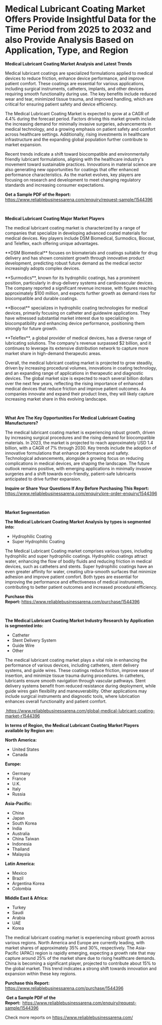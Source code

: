 <p><h1>Medical Lubricant Coating Market Offers Provide Insightful Data for the Time Period from 2025 to 2032 and also Provide Analysis Based on Application, Type, and Region</h1></p><p><strong>Medical Lubricant Coating Market Analysis and Latest Trends</strong></p>
<p><p>Medical lubricant coatings are specialized formulations applied to medical devices to reduce friction, enhance device performance, and improve patient comfort. These coatings are essential for various applications, including surgical instruments, catheters, implants, and other devices requiring smooth functionality during use. The key benefits include reduced wear and tear, minimized tissue trauma, and improved handling, which are critical for ensuring patient safety and device efficiency.</p><p>The Medical Lubricant Coating Market is expected to grow at a CAGR of 4.4% during the forecast period. Factors driving this market growth include the increasing demand for minimally invasive surgeries, advancements in medical technology, and a growing emphasis on patient safety and comfort across healthcare settings. Additionally, rising investments in healthcare infrastructure and the expanding global population further contribute to market expansion. </p><p>Recent trends indicate a shift toward biocompatible and environmentally friendly lubricant formulations, aligning with the healthcare industry's movement toward sustainable practices. Innovations in material science are also generating new opportunities for coatings that offer enhanced performance characteristics. As the market evolves, key players are focusing on research and development to meet changing regulatory standards and increasing consumer expectations.</p></p>
<p><strong>Get a Sample PDF of the Report:&nbsp;</strong> <a href="https://www.reliablebusinessarena.com/enquiry/request-sample/1544396?utm_campaign=3457&utm_medium=2&utm_source=Github&utm_content=ia&utm_term=02042025&utm_id=medical-lubricant-coating">https://www.reliablebusinessarena.com/enquiry/request-sample/1544396</a></p>
<p>&nbsp;</p>
<p><strong>Medical Lubricant Coating Major Market Players</strong></p>
<p><p>The medical lubricant coating market is characterized by a range of companies that specialize in developing advanced coated materials for medical devices. Key players include DSM Biomedical, Surmodics, Biocoat, and Teleflex, each offering unique advantages. </p><p>**DSM Biomedical** focuses on biomaterials and coatings suitable for drug delivery and has shown consistent growth through innovative product development, predicting robust future demand as the medical sector increasingly adopts complex devices.</p><p>**Surmodics**, known for its hydrophilic coatings, has a prominent position, particularly in drug-delivery systems and cardiovascular devices. The company reported a significant revenue increase, with figures reaching approximately $100 million, and expects further growth as demand rises for biocompatible and durable coatings.</p><p>**Biocoat** specializes in hydrophilic coating technologies for medical devices, primarily focusing on catheter and guidewire applications. They have witnessed substantial market interest due to specializing in biocompatibility and enhancing device performance, positioning them strongly for future growth.</p><p>**Teleflex**, a global provider of medical devices, has a diverse range of lubricating solutions. The company's revenue surpassed $2 billion, and it continues to leverage its extensive distribution network to capture more market share in high-demand therapeutic areas.</p><p>Overall, the medical lubricant coating market is projected to grow steadily, driven by increasing procedural volumes, innovations in coating technology, and an expanding range of applications in therapeutic and diagnostic devices. The global market size is expected to reach several billion dollars over the next few years, reflecting the rising importance of enhanced medical devices that reduce friction and improve patient outcomes. As companies innovate and expand their product lines, they will likely capture increasing market share in this evolving landscape.</p></p>
<p>&nbsp;</p>
<p><strong>What Are The Key Opportunities For Medical Lubricant Coating Manufacturers?</strong></p>
<p><p>The medical lubricant coating market is experiencing robust growth, driven by increasing surgical procedures and the rising demand for biocompatible materials. In 2023, the market is projected to reach approximately USD 1.4 billion, with a CAGR of 7% through 2030. Key trends include the adoption of innovative formulations that enhance performance and safety. Technological advancements, alongside a growing focus on reducing complications in medical devices, are shaping the landscape. The future outlook remains positive, with emerging applications in minimally invasive surgeries and a shift towards eco-friendly, patient-safe lubricants anticipated to drive further expansion.</p></p>
<p><strong>Inquire or Share Your Questions If Any Before Purchasing This Report:</strong> <a href="https://www.reliablebusinessarena.com/enquiry/pre-order-enquiry/1544396?utm_campaign=3457&utm_medium=2&utm_source=Github&utm_content=ia&utm_term=02042025&utm_id=medical-lubricant-coating">https://www.reliablebusinessarena.com/enquiry/pre-order-enquiry/1544396</a></p>
<p>&nbsp;</p>
<p><strong>Market Segmentation</strong></p>
<p><strong>The Medical Lubricant Coating Market Analysis by types is segmented into:</strong></p>
<p><ul><li>Hydrophilic Coating</li><li>Super Hydrophilic Coating</li></ul></p>
<p><p>The Medical Lubricant Coating market comprises various types, including hydrophilic and super hydrophilic coatings. Hydrophilic coatings attract water, enhancing the flow of bodily fluids and reducing friction in medical devices, such as catheters and stents. Super hydrophilic coatings have an even greater affinity for water, creating ultra-smooth surfaces that minimize adhesion and improve patient comfort. Both types are essential for improving the performance and effectiveness of medical instruments, contributing to better patient outcomes and increased procedural efficiency.</p></p>
<p><strong>Purchase this Report:&nbsp;</strong><a href="https://www.reliablebusinessarena.com/purchase/1544396?utm_campaign=3457&utm_medium=2&utm_source=Github&utm_content=ia&utm_term=02042025&utm_id=medical-lubricant-coating">https://www.reliablebusinessarena.com/purchase/1544396</a></p>
<p>&nbsp;</p>
<p><strong>The Medical Lubricant Coating Market Industry Research by Application is segmented into:</strong></p>
<p><ul><li>Catheter</li><li>Stent Delivery System</li><li>Guide Wire</li><li>Other</li></ul></p>
<p><p>The medical lubricant coating market plays a vital role in enhancing the performance of various devices, including catheters, stent delivery systems, and guide wires. These coatings reduce friction, improve ease of insertion, and minimize tissue trauma during procedures. In catheters, lubricants ensure smooth navigation through vascular pathways. Stent delivery systems benefit from reduced resistance during deployment, while guide wires gain flexibility and maneuverability. Other applications may include surgical instruments and diagnostic tools, where lubrication enhances overall functionality and patient comfort.</p></p>
<p><a href="https://www.reliablebusinessarena.com/global-medical-lubricant-coating-market-r1544396?utm_campaign=3457&utm_medium=2&utm_source=Github&utm_content=ia&utm_term=02042025&utm_id=medical-lubricant-coating">&nbsp;https://www.reliablebusinessarena.com/global-medical-lubricant-coating-market-r1544396</a></p>
<p><strong>In terms of Region, the Medical Lubricant Coating Market Players available by Region are:</strong></p>
<p>
    <p> <strong> North America: </strong>
        <ul>
            <li>United States</li>
            <li>Canada</li>
        </ul>
        </p> 
    <p> <strong> Europe: </strong>
        <ul>
            <li>Germany</li>
            <li>France</li>
            <li>U.K.</li>
            <li>Italy</li>
            <li>Russia</li>
        </ul>
        </p> 
    <p> <strong> Asia-Pacific: </strong>
        <ul>
            <li>China</li>
            <li>Japan</li>
            <li>South Korea</li>
            <li>India</li>
            <li>Australia</li>
            <li>China Taiwan</li>
            <li>Indonesia</li>
            <li>Thailand</li>
            <li>Malaysia</li>
        </ul>
        </p> 
    <p> <strong> Latin America: </strong>
        <ul>
            <li>Mexico</li>
            <li>Brazil</li>
            <li>Argentina Korea</li>
            <li>Colombia</li>
        </ul>
        </p> 
    <p> <strong> Middle East & Africa: </strong>
        <ul>
            <li>Turkey</li>
            <li>Saudi</li>
            <li>Arabia</li>
            <li>UAE</li>
            <li>Korea</li>
        </ul>
    </p>
    </p>
<p><p>The medical lubricant coating market is experiencing robust growth across various regions. North America and Europe are currently leading, with market shares of approximately 35% and 30%, respectively. The Asia-Pacific (APAC) region is rapidly emerging, expecting a growth rate that may capture around 25% of the market share due to rising healthcare demands. China is becoming a significant player, projected to contribute about 15% to the global market. This trend indicates a strong shift towards innovation and expansion within these key regions.</p></p>
<p><strong>Purchase this Report: </strong><a href="https://www.reliablebusinessarena.com/purchase/1544396?utm_campaign=3457&utm_medium=2&utm_source=Github&utm_content=ia&utm_term=02042025&utm_id=medical-lubricant-coating">https://www.reliablebusinessarena.com/purchase/1544396</a></p>
<p>&nbsp;<strong>Get a Sample PDF of the Report:&nbsp;&nbsp;</strong><a href="https://www.reliablebusinessarena.com/enquiry/request-sample/1544396?utm_campaign=3457&utm_medium=2&utm_source=Github&utm_content=ia&utm_term=02042025&utm_id=medical-lubricant-coating">https://www.reliablebusinessarena.com/enquiry/request-sample/1544396</a></p>
<p><strong></strong></p>
<p>Check more reports on <a href="https://www.reliablebusinessarena.com/?utm_campaign=3457&utm_medium=2&utm_source=Github&utm_content=ia&utm_term=02042025&utm_id=medical-lubricant-coating">https://www.reliablebusinessarena.com/</a></p>